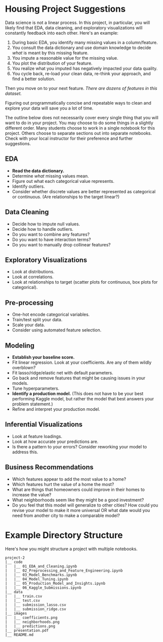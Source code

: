# Housing Project Suggestions

Data science is not a linear process. In this project, in particular, you will likely find that EDA, data cleaning, and exploratory visualizations will constantly feedback into each other. Here's an example:

1. During basic EDA, you identify many missing values in a column/feature.
2. You consult the data dictionary and use domain knowledge to decide _what_ is meant by this missing feature.
3. You impute a reasonable value for the missing value.
4. You plot the distribution of your feature.
5. You realize what you imputed has negatively impacted your data quality.
6. You cycle back, re-load your clean data, re-think your approach, and find a better solution.

Then you move on to your next feature. _There are dozens of features in this dataset._

Figuring out programmatically concise and repeatable ways to clean and explore your data will save you a lot of time.

The outline below does not necessarily cover every single thing that you will want to do in your project. You may choose to do some things in a slightly different order. Many students choose to work in a single notebook for this project. Others choose to separate sections out into separate notebooks. Check with your local instructor for their preference and further suggestions.

## EDA
- **Read the data dictionary.**
- Determine _what_ missing values mean.
- Figure out what each categorical value represents.
- Identify outliers.
- Consider whether discrete values are better represented as categorical or continuous. (Are relationships to the target linear?)

## Data Cleaning
- Decide how to impute null values.
- Decide how to handle outliers.
- Do you want to combine any features?
- Do you want to have interaction terms?
- Do you want to manually drop collinear features?

## Exploratory Visualizations
- Look at distributions.
- Look at correlations.
- Look at relationships to target (scatter plots for continuous, box plots for categorical).

## Pre-processing
- One-hot encode categorical variables.
- Train/test split your data.
- Scale your data.
- Consider using automated feature selection.

## Modeling
- **Establish your baseline score.**
- Fit linear regression. Look at your coefficients. Are any of them wildly overblown?
- Fit lasso/ridge/elastic net with default parameters.
- Go back and remove features that might be causing issues in your models.
- Tune hyperparameters.
- **Identify a production model.** (This does not have to be your best performing Kaggle model, but rather the model that best answers your problem statement.)
- Refine and interpret your production model.

## Inferential Visualizations
- Look at feature loadings.
- Look at how accurate your predictions are.
- Is there a pattern to your errors? Consider reworking your model to address this.

## Business Recommendations
- Which features appear to add the most value to a home?
- Which features hurt the value of a home the most?
- What are things that homeowners could improve in their homes to increase the value?
- What neighborhoods seem like they might be a good investment?
- Do you feel that this model will generalize to other cities? How could you revise your model to make it more universal OR what date would you need from another city to make a comparable model?

# Example Directory Structure
Here's how you might structure a project with multiple notebooks.

```
project-2
|__ code
|   |__ 01_EDA_and_Cleaning.ipynb   
|   |__ 02_Preprocessing_and_Feature_Engineering.ipynb   
|   |__ 03_Model_Benchmarks.ipynb
|   |__ 04_Model_Tuning.ipynb  
|   |__ 05_Production_Model_and_Insights.ipynb
|   |__ 06_Kaggle_Submissions.ipynb   
|__ data
|   |__ train.csv
|   |__ test.csv
|   |__ submission_lasso.csv
|   |__ submission_ridge.csv
|__ images
|   |__ coefficients.png
|   |__ neighborhoods.png
|   |__ predictions.png
|__ presentation.pdf
|__ README.md
```
